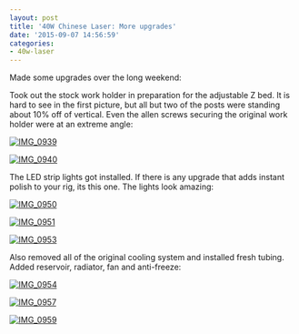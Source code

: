 ```yaml
---
layout: post
title: '40W Chinese Laser: More upgrades'
date: '2015-09-07 14:56:59'
categories:
- 40w-laser
---
```



Made some upgrades over the long weekend:

Took out the stock work holder in preparation for the adjustable Z bed. It is hard to see in the first picture, but all but two of the posts were standing about 10% off of vertical. Even the allen screws securing the original work holder were at an extreme angle:

[![IMG_0939](https://i1.wp.com/res.cloudinary.com/thecase/image/upload/h_225,w_300/v1514683153/IMG_0939_bl7voc.jpg?resize=300%2C225)](https://i1.wp.com/res.cloudinary.com/thecase/image/upload/v1514683153/IMG_0939_bl7voc.jpg)

[![IMG_0940](https://i0.wp.com/res.cloudinary.com/thecase/image/upload/h_225,w_300/v1514683151/IMG_0940_cxgaqq.jpg?resize=300%2C225)](https://i1.wp.com/res.cloudinary.com/thecase/image/upload/v1514683151/IMG_0940_cxgaqq.jpg)

The LED strip lights got installed. If there is any upgrade that adds instant polish to your rig, its this one. The lights look amazing:

[![IMG_0950](https://i0.wp.com/res.cloudinary.com/thecase/image/upload/h_225,w_300/v1514683149/IMG_0950_lcbnhn.jpg?resize=300%2C225)](https://i0.wp.com/res.cloudinary.com/thecase/image/upload/v1514683149/IMG_0950_lcbnhn.jpg)

[![IMG_0951](https://i1.wp.com/res.cloudinary.com/thecase/image/upload/h_225,w_300/v1514683147/IMG_0951_cwlboe.jpg?resize=300%2C225)](https://i0.wp.com/res.cloudinary.com/thecase/image/upload/v1514683147/IMG_0951_cwlboe.jpg)

[![IMG_0953](https://i0.wp.com/res.cloudinary.com/thecase/image/upload/h_225,w_300/v1514683145/IMG_0953_j2rrie.jpg?resize=300%2C225)](https://i1.wp.com/res.cloudinary.com/thecase/image/upload/v1514683145/IMG_0953_j2rrie.jpg)

Also removed all of the original cooling system and installed fresh tubing. Added reservoir, radiator, fan and anti-freeze:

[![IMG_0954](https://i0.wp.com/res.cloudinary.com/thecase/image/upload/h_225,w_300/v1514683142/IMG_0954_js8lto.jpg?resize=300%2C225)](https://i2.wp.com/res.cloudinary.com/thecase/image/upload/v1514683142/IMG_0954_js8lto.jpg)

[![IMG_0957](https://i1.wp.com/res.cloudinary.com/thecase/image/upload/h_300,w_225/v1514683140/IMG_0957_vmdxw7.jpg?resize=225%2C300)](https://i2.wp.com/res.cloudinary.com/thecase/image/upload/v1514683140/IMG_0957_vmdxw7.jpg)

[![IMG_0959](https://i2.wp.com/res.cloudinary.com/thecase/image/upload/h_225,w_300/v1514683138/IMG_0959_ohtfe0.jpg?resize=300%2C225)](https://i0.wp.com/res.cloudinary.com/thecase/image/upload/v1514683138/IMG_0959_ohtfe0.jpg)


